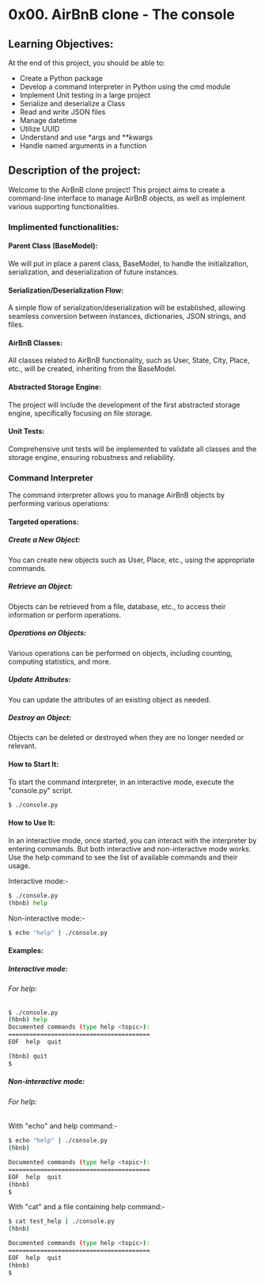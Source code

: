 
# 0x00. AirBnB clone - The console

## Learning Objectives:

At the end of this project, you should be able to:

- Create a Python package
- Develop a command interpreter in Python using the cmd module
- Implement Unit testing in a large project
- Serialize and deserialize a Class
- Read and write JSON files
- Manage datetime
- Utilize UUID
- Understand and use *args and **kwargs
- Handle named arguments in a function

## Description of the project:

Welcome to the AirBnB clone project! This project aims to create a command-line interface to manage AirBnB objects, as well as implement various supporting functionalities.

### Implimented functionalities:

#### Parent Class (BaseModel):

We will put in place a parent class, BaseModel, to handle the initialization, serialization, and deserialization of future instances.

#### Serialization/Deserialization Flow:

A simple flow of serialization/deserialization will be established, allowing seamless conversion between instances, dictionaries, JSON strings, and files.

#### AirBnB Classes:

All classes related to AirBnB functionality, such as User, State, City, Place, etc., will be created, inheriting from the BaseModel.

#### Abstracted Storage Engine:

The project will include the development of the first abstracted storage engine, specifically focusing on file storage.

#### Unit Tests:

Comprehensive unit tests will be implemented to validate all classes and the storage engine, ensuring robustness and reliability.

### Command Interpreter

The command interpreter allows you to manage AirBnB objects by performing various operations:

#### Targeted operations:

##### Create a New Object:

You can create new objects such as User, Place, etc., using the appropriate commands.

##### Retrieve an Object:

Objects can be retrieved from a file, database, etc., to access their information or perform operations.

##### Operations on Objects:

Various operations can be performed on objects, including counting, computing statistics, and more.

##### Update Attributes:

You can update the attributes of an existing object as needed.

##### Destroy an Object:

Objects can be deleted or destroyed when they are no longer needed or relevant.

#### How to Start It:

To start the command interpreter, in an interactive mode, execute the "console.py" script. 

```bash
$ ./console.py
```

#### How to Use It:

In an interactive mode, once started, you can interact with the interpreter by entering commands. But both interactive and non-interactive mode works. Use the help command to see the list of available commands and their usage.

Interactive mode:-
```bash
$ ./console.py
(hbnb) help
```
Non-interactive mode:-
```bash
$ echo "help" | ./console.py
```

#### Examples:

##### Interactive mode:

###### For help:

```bash
$ ./console.py
(hbnb) help
Documented commands (type help <topic>):
========================================
EOF  help  quit

(hbnb) quit
$
```

##### Non-interactive mode:

###### For help:

With "echo" and help command:-
```bash
$ echo "help" | ./console.py
(hbnb)

Documented commands (type help <topic>):
========================================
EOF  help  quit
(hbnb) 
$
```
With "cat" and a file containing help command:-
```bash
$ cat test_help | ./console.py
(hbnb)

Documented commands (type help <topic>):
========================================
EOF  help  quit
(hbnb) 
$
```